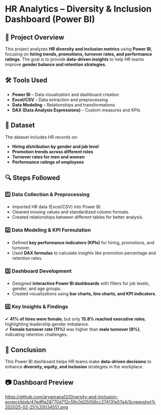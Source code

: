 # HR Analytics – Diversity & Inclusion Dashboard (Power BI)

## 📌 Project Overview  
This project analyzes **HR diversity and inclusion metrics** using **Power BI**, focusing on **hiring trends, promotions, turnover rates, and performance ratings**. The goal is to provide **data-driven insights** to help HR teams improve **gender balance and retention strategies**.

## 🛠️ Tools Used  
- **Power BI** – Data visualization and dashboard creation  
- **Excel/CSV** – Data extraction and preprocessing  
- **Data Modeling** – Relationships and transformations  
- **DAX (Data Analysis Expressions)** – Custom measures and KPIs  

## 📂 Dataset  
The dataset includes HR records on:  
- **Hiring distribution by gender and job level**  
- **Promotion trends across different roles**  
- **Turnover rates for men and women**  
- **Performance ratings of employees**  

## 🔍 Steps Followed  

### **1️⃣ Data Collection & Preprocessing**  
- Imported HR data (Excel/CSV) into Power BI.  
- Cleaned missing values and standardized column formats.  
- Created relationships between different tables for better analysis.  

### **2️⃣ Data Modeling & KPI Formulation**  
- Defined **key performance indicators (KPIs)** for hiring, promotions, and turnover.  
- Used **DAX formulas** to calculate insights like promotion percentage and retention rates.  

### **3️⃣ Dashboard Development**  
- Designed **interactive Power BI dashboards** with filters for job levels, gender, and age groups.  
- Created visualizations using **bar charts, line charts, and KPI indicators**.  

### **4️⃣ Key Insights & Findings**  
✔ **41% of hires were female**, but only **15.8% reached executive roles**, highlighting leadership gender imbalance.  
✔ **Female turnover rate (11%)** was higher than **male turnover (9%)**, indicating retention challenges.  

## 🚀 Conclusion  
This Power BI dashboard helps HR teams make **data-driven decisions** to enhance **diversity, equity, and inclusion** strategies in the workplace.  

## 📷 Dashboard Preview  
https://github.com/aryanrana12/Diversity-and-Inclusion-project/blob/47edffa28770d712c59c0d25056cc274131e57a4/Screenshot%202025-02-25%20034551.png




